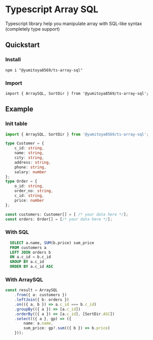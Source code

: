 # Typescript Array SQL
Typescript library help you manipulate array with SQL-like syntax (completely type support)

## Quickstart

### Install
```
npm i "@yumitoya8569/ts-array-sql"
```

### Import
```
import { ArraySQL, SortDir } from '@yumitoya8569/ts-array-sql';
```

## Example

### Init table
```typescript
import { ArraySQL, SortDir } from '@yumitoya8569/ts-array-sql';

type Customer = {
    c_id: string,
    name: string,
    city: string,
    address: string,
    phone: string,
    salary: number
};
type Order = {
    o_id: string,
    order_no: string,
    c_id: string,
    price: number
};

const customers: Customer[] = [ /* your data here */];
const orders: Order[] = [/* your data here */];
```

### With SQL
```sql
  SELECT a.name, SUM(b.price) sum_price
  FROM customers a
  LEFT JOIN orders b
  ON a.c_id = b.c_id
  GROUP BY a.c_id
  ORDER BY a.c_id ASC
```

### With ArraySQL
```typescript
const result = ArraySQL
    .from({ a: customers })
    .leftJoin({ b: orders })
    .on(({ a, b }) => a.c_id === b.c_id)
    .groupBy(({ a }) => [a.c_id])
    .orderBy(({ a }) => [a.c_id], [SortDir.ASC])
    .select(({ a }, gp) => ({
        name: a.name,
        sum_price: gp?.sum(({ b }) => b.price)
    }));
```
